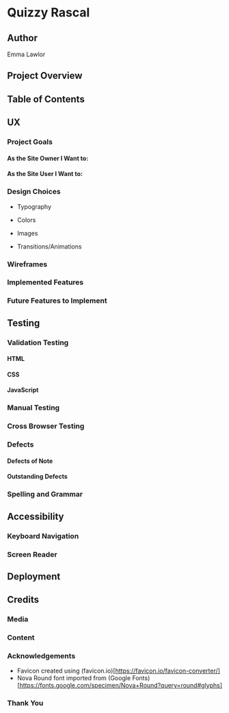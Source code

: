 # Quizzy Rascal

## Author
Emma Lawlor

## Project Overview

## Table of Contents

## UX

### Project Goals
#### As the Site Owner I Want to:

#### As the Site User I Want to:

### Design Choices

- Typography

- Colors

- Images

- Transitions/Animations

### Wireframes

### Implemented Features

### Future Features to Implement

## Testing

### Validation Testing

#### HTML

#### CSS

#### JavaScript

### Manual Testing

### Cross Browser Testing

### Defects

#### Defects of Note

#### Outstanding Defects

### Spelling and Grammar

## Accessibility

### Keyboard Navigation

### Screen Reader

## Deployment

## Credits

### Media

### Content

### Acknowledgements
- Favicon created using (favicon.io)[https://favicon.io/favicon-converter/]
- Nova Round font imported from (Google Fonts)[https://fonts.google.com/specimen/Nova+Round?query=round#glyphs]

### Thank You 